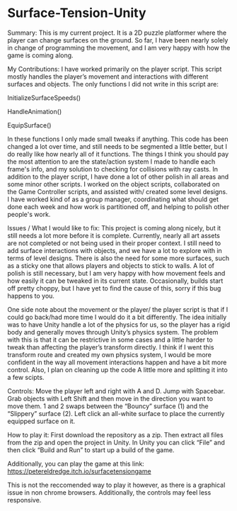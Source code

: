 # Surface-Tension-Unity
Summary:
This is my current project. It is a 2D puzzle platformer where the player can change surfaces on the ground. So far, I have been nearly solely in change of programming the movement, and I am very happy with how the game is coming along.

My Contributions:
I have worked primarily on the player script. This script mostly handles the player’s movement and interactions with different surfaces and objects. The only functions I did not write in this script are:

InitializeSurfaceSpeeds()

HandleAnimation()

EquipSurface()

In these functions I only made small tweaks if anything. This code has been changed a lot over time, and still needs to be segmented a little better, but I do really like how nearly all of it functions. The things I think you should pay the most attention to are the state/action system I made to handle each frame's info, and my solution to checking for collisions with ray casts.
In addition to the player script, I have done a lot of other polish in all areas and some minor other scripts. I worked on the object scripts, collaborated on the Game Controller scripts, and assisted with/ created some level designs. I have worked kind of as a group manager, coordinating what should get done each week and how work is partitioned off, and helping to polish other people's work. 

Issues / What I would like to fix:
This project is coming along nicely, but it still needs a lot more before it is complete. Currently, nearly all art assets are not completed or not being used in their proper context. I still need to add surface interactions with objects, and we have a lot to explore with in terms of level designs. There is also the need for some more surfaces, such as a sticky one that allows players and objects to stick to walls. A lot of polish is still necessary, but I am very happy with how movement feels and how easily it can be tweaked in its current state. Occasionally, builds start off pretty choppy, but I have yet to find the cause of this, sorry if this bug happens to you.

One side note about the movement or the player/ the player script is that if I could go back/had more time I would do it a bit differently. The idea initially was to have Unity handle a lot of the physics for us, so the player has a rigid body and generally moves through Unity’s physics system. The problem with this is that it can be restrictive in some cases and a little harder to tweak than affecting the player’s transform directly. I think if I went this transform route and created my own physics system, I would be more confident in the way all movement interactions happen and have a bit more control. Also, I plan on cleaning up the code A little more and splitting it into a few scipts.

Controls:
Move the player left and right with A and D. Jump with Spacebar. Grab objects with Left Shift and then move in the direction you want to move them. 1 and 2 swaps between the “Bouncy” surface (1) and the “Slippery” surface (2). Left click an all-white surface to place the currently equipped surface on it.

How to play it:
First download the repository as a zip. Then extract all files from the zip and open the project in Unity. In Unity you can click “File” and then click “Build and Run” to start up a build of the game.

Additionally, you can play the game at this link:
https://petereldredge.itch.io/surfacetensiongame

This is not the reccomended way to play it however, as there is a graphical issue in non chrome browsers. Additionally, the controls may feel less responsive.


